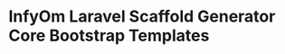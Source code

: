 InfyOm Laravel Scaffold Generator Core Bootstrap Templates
===========================================================
